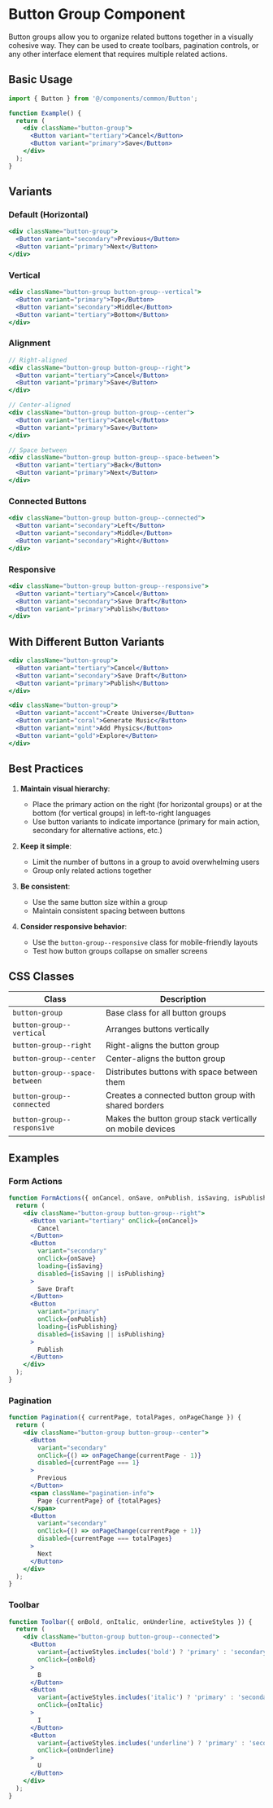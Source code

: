 # Button Group Component

Button groups allow you to organize related buttons together in a visually cohesive way. They can be used to create toolbars, pagination controls, or any other interface element that requires multiple related actions.

## Basic Usage

```jsx
import { Button } from '@/components/common/Button';

function Example() {
  return (
    <div className="button-group">
      <Button variant="tertiary">Cancel</Button>
      <Button variant="primary">Save</Button>
    </div>
  );
}
```

## Variants

### Default (Horizontal)

```jsx
<div className="button-group">
  <Button variant="secondary">Previous</Button>
  <Button variant="primary">Next</Button>
</div>
```

### Vertical

```jsx
<div className="button-group button-group--vertical">
  <Button variant="primary">Top</Button>
  <Button variant="secondary">Middle</Button>
  <Button variant="tertiary">Bottom</Button>
</div>
```

### Alignment

```jsx
// Right-aligned
<div className="button-group button-group--right">
  <Button variant="tertiary">Cancel</Button>
  <Button variant="primary">Save</Button>
</div>

// Center-aligned
<div className="button-group button-group--center">
  <Button variant="tertiary">Cancel</Button>
  <Button variant="primary">Save</Button>
</div>

// Space between
<div className="button-group button-group--space-between">
  <Button variant="tertiary">Back</Button>
  <Button variant="primary">Next</Button>
</div>
```

### Connected Buttons

```jsx
<div className="button-group button-group--connected">
  <Button variant="secondary">Left</Button>
  <Button variant="secondary">Middle</Button>
  <Button variant="secondary">Right</Button>
</div>
```

### Responsive

```jsx
<div className="button-group button-group--responsive">
  <Button variant="tertiary">Cancel</Button>
  <Button variant="secondary">Save Draft</Button>
  <Button variant="primary">Publish</Button>
</div>
```

## With Different Button Variants

```jsx
<div className="button-group">
  <Button variant="tertiary">Cancel</Button>
  <Button variant="secondary">Save Draft</Button>
  <Button variant="primary">Publish</Button>
</div>
```

```jsx
<div className="button-group">
  <Button variant="accent">Create Universe</Button>
  <Button variant="coral">Generate Music</Button>
  <Button variant="mint">Add Physics</Button>
  <Button variant="gold">Explore</Button>
</div>
```

## Best Practices

1. **Maintain visual hierarchy**:

   - Place the primary action on the right (for horizontal groups) or at the bottom (for vertical groups) in left-to-right languages
   - Use button variants to indicate importance (primary for main action, secondary for alternative actions, etc.)

2. **Keep it simple**:

   - Limit the number of buttons in a group to avoid overwhelming users
   - Group only related actions together

3. **Be consistent**:

   - Use the same button size within a group
   - Maintain consistent spacing between buttons

4. **Consider responsive behavior**:
   - Use the `button-group--responsive` class for mobile-friendly layouts
   - Test how button groups collapse on smaller screens

## CSS Classes

| Class                         | Description                                               |
| ----------------------------- | --------------------------------------------------------- |
| `button-group`                | Base class for all button groups                          |
| `button-group--vertical`      | Arranges buttons vertically                               |
| `button-group--right`         | Right-aligns the button group                             |
| `button-group--center`        | Center-aligns the button group                            |
| `button-group--space-between` | Distributes buttons with space between them               |
| `button-group--connected`     | Creates a connected button group with shared borders      |
| `button-group--responsive`    | Makes the button group stack vertically on mobile devices |

## Examples

### Form Actions

```jsx
function FormActions({ onCancel, onSave, onPublish, isSaving, isPublishing }) {
  return (
    <div className="button-group button-group--right">
      <Button variant="tertiary" onClick={onCancel}>
        Cancel
      </Button>
      <Button
        variant="secondary"
        onClick={onSave}
        loading={isSaving}
        disabled={isSaving || isPublishing}
      >
        Save Draft
      </Button>
      <Button
        variant="primary"
        onClick={onPublish}
        loading={isPublishing}
        disabled={isSaving || isPublishing}
      >
        Publish
      </Button>
    </div>
  );
}
```

### Pagination

```jsx
function Pagination({ currentPage, totalPages, onPageChange }) {
  return (
    <div className="button-group button-group--center">
      <Button
        variant="secondary"
        onClick={() => onPageChange(currentPage - 1)}
        disabled={currentPage === 1}
      >
        Previous
      </Button>
      <span className="pagination-info">
        Page {currentPage} of {totalPages}
      </span>
      <Button
        variant="secondary"
        onClick={() => onPageChange(currentPage + 1)}
        disabled={currentPage === totalPages}
      >
        Next
      </Button>
    </div>
  );
}
```

### Toolbar

```jsx
function Toolbar({ onBold, onItalic, onUnderline, activeStyles }) {
  return (
    <div className="button-group button-group--connected">
      <Button
        variant={activeStyles.includes('bold') ? 'primary' : 'secondary'}
        onClick={onBold}
      >
        B
      </Button>
      <Button
        variant={activeStyles.includes('italic') ? 'primary' : 'secondary'}
        onClick={onItalic}
      >
        I
      </Button>
      <Button
        variant={activeStyles.includes('underline') ? 'primary' : 'secondary'}
        onClick={onUnderline}
      >
        U
      </Button>
    </div>
  );
}
```
